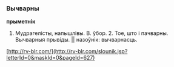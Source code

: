 ### Вычварны
**прыметнік**

1. Мудрагелісты, напышлівы. В. ўбор. 2. Тое, што і пачварны. Вычварныя прывіды. || назоўнік: вычварнасць.

<a rel="author">[http://rv-blr.com/](http://rv-blr.com/slounik.jsp?letterId=0&maskId=0&pageId=627)</a>
